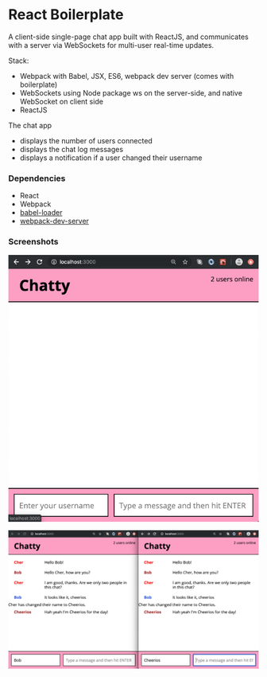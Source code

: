 React Boilerplate
=====================

A client-side single-page chat app built with ReactJS, and communicates with a server via WebSockets for multi-user real-time updates.

Stack:
- Webpack with Babel, JSX, ES6, webpack dev server (comes with boilerplate)
- WebSockets using Node package ws on the server-side, and native WebSocket on client side
- ReactJS

The chat app 
- displays the number of users connected
- displays the chat log messages
- displays a notification if a user changed their username



### Dependencies

* React
* Webpack
* [babel-loader](https://github.com/babel/babel-loader)
* [webpack-dev-server](https://github.com/webpack/webpack-dev-server)


### Screenshots

!["Screenshot of empty Chatty app"](https://github.com/mcherie/ChattyApp/blob/master/docs/Empty%20chat.png?raw=true)

!["Screenshot of empty Chatty app"](https://github.com/mcherie/ChattyApp/blob/master/docs/Chat%20sample.png?raw=true)